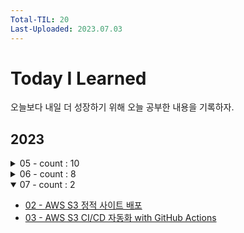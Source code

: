 ```yaml
---
Total-TIL: 20
Last-Uploaded: 2023.07.03
---
```


# Today I Learned

오늘보다 내일 더 성장하기 위해 오늘 공부한 내용을 기록하자.

## 2023

<details>
<summary>05 - count : 10</summary>

- [18 - JS 스코프](./2023/05/18.md)
- [19 - JS 암묵적 전역 변수, void](./2023/05/19.md)
- [20 - MySQL DATE_FORMAT, COUNT 0 포함, SELECT 조건부](./2023/05/20.md)
- [21 - CS OSI 7계층](./2023/05/21.md)
- [22 - CS REST/RESTful API](./2023/05/22.md)
- [23 - CS 크롬 개발 도구 네트워크 탭, HTTP RFC, 주소체계](./2023/05/23.md)
- [24 - CS HTTP Method, 안전한 메서드와 멱등성 메서드, 상태 코드](./2023/05/24.md)
- [25 - JS 스코프 체인](./2023/05/25.md)
- [26 - CS Header - 컨텐츠 협상과 MIME Type, Keep-Alive, Date, Transfer-Encoding, Authorization, Allow, Referer, 커스텀 헤더](./2023/05/26.md)
- [27 - CS Header - Cookie, Cache, 캐시 신선도 검사, CORS](./2023/05/27.md)

</details>

<details>
<summary>06 - count : 8</summary>

- [05 - 원티드 프리온보딩 FE 챌린지 6월 Day-1 참고](./2023/06/05.md)
- [10 - 원티드 프리온보딩 FE 챌린지 6월 Day-2 참고](./2023/06/10.md)
- [12 - JS - Node.js 와 npm](./2023/06/12.md)
- [13 - 원티드 프리온보딩 FE 챌린지 6월 Day-3 참고](./2023/06/13.md)
- [16 - JS - webpack 과 entry](./2023/06/16.md)
- [17 - 원티드 프리온보딩 FE 챌린지 6월 Day-4 참고](./2023/06/17.md)
- [25 - JS - webpack의 loader와 plugin](./2023/06/25.md)
- [27 - Git - pre-commit과 pre-push(feat. eslint, prettier, lint-staged)](./2023/06/27.md)

</details>

<details open>
<summary>07 - count : 2</summary>

- [02 - AWS S3 정적 사이트 배포](./2023/07/02.md)
- [03 - AWS S3 CI/CD 자동화 with GitHub Actions](./2023/07/02.md)

</details>
